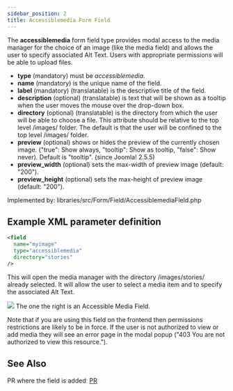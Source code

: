 ```yaml
---
sidebar_position: 2
title: Accessiblemedia Form Field
---
```


The **accessiblemedia** form field type provides modal access to the media manager for the choice of an image (like the media field) and allows the user to specify associated Alt Text. Users with appropriate permissions will be able to upload files.

-   **type** (mandatory) must be *accessiblemedia*.
-   **name** (mandatory) is the unique name of the field.
-   **label** (mandatory) (translatable) is the descriptive title of the
    field.
-  **description** (optional) (translatable) is text that will be shown
     as a tooltip when the user moves the mouse over the drop-down box.
-   **directory** (optional) (translatable) is the directory from which the user will be able to choose a file. This attribute should be relative to the top level /images/ folder. The default is that the user will be confined to the top level /images/ folder.
-   **preview** (optional) shows or hides the preview of the currently chosen image. ("true": Show always, "tooltip": Show as tooltip, "false": Show never). Default is "tooltip". (since Joomla! 2.5.5)
-  **preview_width** (optional) sets the max-width of preview image (default: "200").
- **preview_height** (optional) sets the max-height of preview image (default: "200").

Implemented by: libraries/src/Form/Field/AccessiblemediaField.php

## Example XML parameter definition

```xml
<field
  name="myimage"
  type="accessiblemedia"
  directory="stories"
/>
```

This will open the media manager with the directory /images/stories/ already selected. 
It will allow the user to select a media item and to specify the associated Alt Text. 

![](\img\accessiblemedia.jpg)
The one the right is an Accessible Media Field.

Note that if you are using this field on the frontend then permissions restrictions are likely to be in force. If the user is not authorized to view or add media they will see an error page in the modal popup ("403 You are not authorized to view this resource."). 

## See Also

PR where the field is addedː [PR](https://github.com/joomla/joomla-cms/pull/27712)